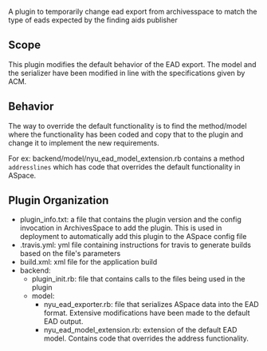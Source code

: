 A plugin to temporarily change ead export from archivesspace to match the type of eads expected by the finding aids publisher

## Scope
This plugin modifies the default behavior of the EAD export. The model and the serializer have been modified in line with the specifications given by ACM.

## Behavior
The way to override the default functionality is to find the method/model where the functionality has been coded and copy that to the plugin and change it to implement the new requirements.

For ex: backend/model/nyu_ead_model_extension.rb contains a method `addresslines` which has code that overrides the default functionality in ASpace.

## Plugin Organization
* plugin_info.txt: a file that contains the plugin version and the config invocation in ArchivesSpace to add the plugin. This is used in deployment to automatically add this plugin to the ASpace config file
* .travis.yml: yml file containing instructions for travis to generate builds based on the file's parameters
* build.xml: xml file for the application build
* backend:
    * plugin_init.rb: file that contains calls to the files being used in the plugin
    * model:
        * nyu_ead_exporter.rb: file that serializes ASpace data into the EAD format. Extensive modifications have been made to the default EAD output.
        * nyu_ead_model_extension.rb: extension of the default EAD model. Contains code that overrides the address functionality.
